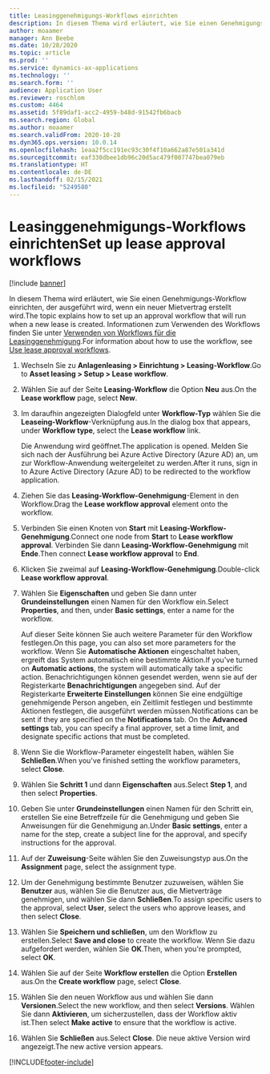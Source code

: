 ```yaml
---
title: Leasinggenehmigungs-Workflows einrichten
description: In diesem Thema wird erläutert, wie Sie einen Genehmigungs-Workflow einrichten, der ausgeführt wird, wenn ein neuer Mietvertrag erstellt wird.
author: moaamer
manager: Ann Beebe
ms.date: 10/28/2020
ms.topic: article
ms.prod: ''
ms.service: dynamics-ax-applications
ms.technology: ''
ms.search.form: ''
audience: Application User
ms.reviewer: roschlom
ms.custom: 4464
ms.assetid: 5f89daf1-acc2-4959-b48d-91542fb6bacb
ms.search.region: Global
ms.author: moaamer
ms.search.validFrom: 2020-10-28
ms.dyn365.ops.version: 10.0.14
ms.openlocfilehash: 1eaa2f5cc191ec93c30f4f10a662a87e501a341d
ms.sourcegitcommit: eaf330dbee1db96c20d5ac479f007747bea079eb
ms.translationtype: HT
ms.contentlocale: de-DE
ms.lasthandoff: 02/15/2021
ms.locfileid: "5249580"
---
```

# <a name="set-up-lease-approval-workflows"></a><span data-ttu-id="9de68-103">Leasinggenehmigungs-Workflows einrichten</span><span class="sxs-lookup"><span data-stu-id="9de68-103">Set up lease approval workflows</span></span>

[!include [banner](../includes/banner.md)]

<span data-ttu-id="9de68-104">In diesem Thema wird erläutert, wie Sie einen Genehmigungs-Workflow einrichten, der ausgeführt wird, wenn ein neuer Mietvertrag erstellt wird.</span><span class="sxs-lookup"><span data-stu-id="9de68-104">The topic explains how to set up an approval workflow that will run when a new lease is created.</span></span> <span data-ttu-id="9de68-105">Informationen zum Verwenden des Workflows finden Sie unter [Verwenden von Workflows für die Leasinggenehmigung](use-create-lease-wrkflw.md).</span><span class="sxs-lookup"><span data-stu-id="9de68-105">For information about how to use the workflow, see [Use lease approval workflows](use-create-lease-wrkflw.md).</span></span> 

1. <span data-ttu-id="9de68-106">Wechseln Sie zu **Anlagenleasing \> Einrichtung \> Leasing-Workflow**.</span><span class="sxs-lookup"><span data-stu-id="9de68-106">Go to **Asset leasing \> Setup \> Lease workflow**.</span></span>
2. <span data-ttu-id="9de68-107">Wählen Sie auf der Seite **Leasing-Workflow** die Option **Neu** aus.</span><span class="sxs-lookup"><span data-stu-id="9de68-107">On the **Lease workflow** page, select **New**.</span></span>
3. <span data-ttu-id="9de68-108">Im daraufhin angezeigten Dialogfeld unter **Workflow-Typ** wählen Sie die **Leaseing-Workflow**-Verknüpfung aus.</span><span class="sxs-lookup"><span data-stu-id="9de68-108">In the dialog box that appears, under **Workflow type**, select the **Lease workflow** link.</span></span>

    <span data-ttu-id="9de68-109">Die Anwendung wird geöffnet.</span><span class="sxs-lookup"><span data-stu-id="9de68-109">The application is opened.</span></span> <span data-ttu-id="9de68-110">Melden Sie sich nach der Ausführung bei Azure Active Directory (Azure AD) an, um zur Workflow-Anwendung weitergeleitet zu werden.</span><span class="sxs-lookup"><span data-stu-id="9de68-110">After it runs, sign in to Azure Active Directory (Azure AD) to be redirected to the workflow application.</span></span>

4. <span data-ttu-id="9de68-111">Ziehen Sie das **Leasing-Workflow-Genehmigung**-Element in den Workflow.</span><span class="sxs-lookup"><span data-stu-id="9de68-111">Drag the **Lease workflow approval** element onto the workflow.</span></span>
5. <span data-ttu-id="9de68-112">Verbinden Sie einen Knoten von **Start** mit **Leasing-Workflow-Genehmigung**.</span><span class="sxs-lookup"><span data-stu-id="9de68-112">Connect one node from **Start** to **Lease workflow approval**.</span></span> <span data-ttu-id="9de68-113">Verbinden Sie dann **Leasing-Workflow-Genehmigung** mit **Ende**.</span><span class="sxs-lookup"><span data-stu-id="9de68-113">Then connect **Lease workflow approval** to **End**.</span></span>
6. <span data-ttu-id="9de68-114">Klicken Sie zweimal auf **Leasing-Workflow-Genehmigung**.</span><span class="sxs-lookup"><span data-stu-id="9de68-114">Double-click **Lease workflow approval**.</span></span>
7. <span data-ttu-id="9de68-115">Wählen Sie **Eigenschaften** und geben Sie dann unter **Grundeinstellungen** einen Namen für den Workflow ein.</span><span class="sxs-lookup"><span data-stu-id="9de68-115">Select **Properties**, and then, under **Basic settings**, enter a name for the workflow.</span></span>

    <span data-ttu-id="9de68-116">Auf dieser Seite können Sie auch weitere Parameter für den Workflow festlegen.</span><span class="sxs-lookup"><span data-stu-id="9de68-116">On this page, you can also set more parameters for the workflow.</span></span> <span data-ttu-id="9de68-117">Wenn Sie **Automatische Aktionen** eingeschaltet haben, ergreift das System automatisch eine bestimmte Aktion.</span><span class="sxs-lookup"><span data-stu-id="9de68-117">If you've turned on **Automatic actions**, the system will automatically take a specific action.</span></span> <span data-ttu-id="9de68-118">Benachrichtigungen können gesendet werden, wenn sie auf der Registerkarte **Benachrichtigungen** angegeben sind. Auf der Registerkarte **Erweiterte Einstellungen** können Sie eine endgültige genehmigende Person angeben, ein Zeitlimit festlegen und bestimmte Aktionen festlegen, die ausgeführt werden müssen.</span><span class="sxs-lookup"><span data-stu-id="9de68-118">Notifications can be sent if they are specified on the **Notifications** tab. On the **Advanced settings** tab, you can specify a final approver, set a time limit, and designate specific actions that must be completed.</span></span>

8. <span data-ttu-id="9de68-119">Wenn Sie die Workflow-Parameter eingestellt haben, wählen Sie **Schließen**.</span><span class="sxs-lookup"><span data-stu-id="9de68-119">When you've finished setting the workflow parameters, select **Close**.</span></span>
9. <span data-ttu-id="9de68-120">Wählen Sie **Schritt 1** und dann **Eigenschaften** aus.</span><span class="sxs-lookup"><span data-stu-id="9de68-120">Select **Step 1**, and then select **Properties**.</span></span>
10. <span data-ttu-id="9de68-121">Geben Sie unter **Grundeinstellungen** einen Namen für den Schritt ein, erstellen Sie eine Betreffzeile für die Genehmigung und geben Sie Anweisungen für die Genehmigung an.</span><span class="sxs-lookup"><span data-stu-id="9de68-121">Under **Basic settings**, enter a name for the step, create a subject line for the approval, and specify instructions for the approval.</span></span>
11. <span data-ttu-id="9de68-122">Auf der **Zuweisung**-Seite wählen Sie den Zuweisungstyp aus.</span><span class="sxs-lookup"><span data-stu-id="9de68-122">On the **Assignment** page, select the assignment type.</span></span>
12. <span data-ttu-id="9de68-123">Um der Genehmigung bestimmte Benutzer zuzuweisen, wählen Sie **Benutzer** aus, wählen Sie die Benutzer aus, die Mietverträge genehmigen, und wählen Sie dann **Schließen**.</span><span class="sxs-lookup"><span data-stu-id="9de68-123">To assign specific users to the approval, select **User**, select the users who approve leases, and then select **Close**.</span></span>
13. <span data-ttu-id="9de68-124">Wählen Sie **Speichern und schließen**, um den Workflow zu erstellen.</span><span class="sxs-lookup"><span data-stu-id="9de68-124">Select **Save and close** to create the workflow.</span></span> <span data-ttu-id="9de68-125">Wenn Sie dazu aufgefordert werden, wählen Sie **OK**.</span><span class="sxs-lookup"><span data-stu-id="9de68-125">Then, when you're prompted, select **OK**.</span></span>
14. <span data-ttu-id="9de68-126">Wählen Sie auf der Seite **Workflow erstellen** die Option **Erstellen** aus.</span><span class="sxs-lookup"><span data-stu-id="9de68-126">On the **Create workflow** page, select **Close**.</span></span>
14. <span data-ttu-id="9de68-127">Wählen Sie den neuen Workflow aus und wählen Sie dann **Versionen**.</span><span class="sxs-lookup"><span data-stu-id="9de68-127">Select the new workflow, and then select **Versions**.</span></span> <span data-ttu-id="9de68-128">Wählen Sie dann **Aktivieren**, um sicherzustellen, dass der Workflow aktiv ist.</span><span class="sxs-lookup"><span data-stu-id="9de68-128">Then select **Make active** to ensure that the workflow is active.</span></span>
15. <span data-ttu-id="9de68-129">Wählen Sie **Schließen** aus.</span><span class="sxs-lookup"><span data-stu-id="9de68-129">Select **Close**.</span></span> <span data-ttu-id="9de68-130">Die neue aktive Version wird angezeigt.</span><span class="sxs-lookup"><span data-stu-id="9de68-130">The new active version appears.</span></span>


[!INCLUDE[footer-include](../../includes/footer-banner.md)]